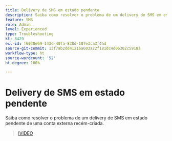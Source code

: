 ```yaml
---
title: Delivery de SMS em estado pendente
description: Saiba como resolver o problema de um delivery de SMS em estado pendente de uma conta externa recém-criada.
feature: SMS
role: Admin
level: Experienced
type: Troubleshooting
kt: 8429
exl-id: f6030e69-143e-40fa-838d-107e3ca3f4ad
source-git-commit: 13f7ab2dd41216a603a22f181dc4d06302c5918a
workflow-type: ht
source-wordcount: '52'
ht-degree: 100%

---
```


# Delivery de SMS em estado pendente

Saiba como resolver o problema de um delivery de SMS em estado pendente de uma conta externa recém-criada.

>[!VIDEO](https://video.tv.adobe.com/v/335986?quality=12&learn=on)
